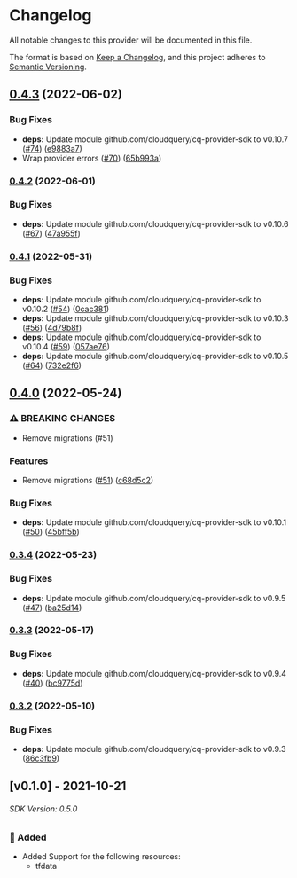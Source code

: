 # Changelog

All notable changes to this provider will be documented in this file.

The format is based on [Keep a Changelog](https://keepachangelog.com/en/1.0.0/),
and this project adheres to [Semantic Versioning](https://semver.org/spec/v2.0.0.html).

## [0.4.3](https://github.com/cloudquery/cq-provider-terraform/compare/v0.4.2...v0.4.3) (2022-06-02)


### Bug Fixes

* **deps:** Update module github.com/cloudquery/cq-provider-sdk to v0.10.7 ([#74](https://github.com/cloudquery/cq-provider-terraform/issues/74)) ([e9883a7](https://github.com/cloudquery/cq-provider-terraform/commit/e9883a7a457f234729b1ce1cce2a0f869e0772cb))
* Wrap provider errors ([#70](https://github.com/cloudquery/cq-provider-terraform/issues/70)) ([65b993a](https://github.com/cloudquery/cq-provider-terraform/commit/65b993a8c7124db2cd6ffa670921ebd365cc0527))

### [0.4.2](https://github.com/cloudquery/cq-provider-terraform/compare/v0.4.1...v0.4.2) (2022-06-01)


### Bug Fixes

* **deps:** Update module github.com/cloudquery/cq-provider-sdk to v0.10.6 ([#67](https://github.com/cloudquery/cq-provider-terraform/issues/67)) ([47a955f](https://github.com/cloudquery/cq-provider-terraform/commit/47a955f1c87dc60b4543d12522dae6b967dfd052))

### [0.4.1](https://github.com/cloudquery/cq-provider-terraform/compare/v0.4.0...v0.4.1) (2022-05-31)


### Bug Fixes

* **deps:** Update module github.com/cloudquery/cq-provider-sdk to v0.10.2 ([#54](https://github.com/cloudquery/cq-provider-terraform/issues/54)) ([0cac381](https://github.com/cloudquery/cq-provider-terraform/commit/0cac38168ae2e599d49f36c3a1ec13cc37ac8517))
* **deps:** Update module github.com/cloudquery/cq-provider-sdk to v0.10.3 ([#56](https://github.com/cloudquery/cq-provider-terraform/issues/56)) ([4d79b8f](https://github.com/cloudquery/cq-provider-terraform/commit/4d79b8f96024fd23be02ad5b80568d87b25359a8))
* **deps:** Update module github.com/cloudquery/cq-provider-sdk to v0.10.4 ([#59](https://github.com/cloudquery/cq-provider-terraform/issues/59)) ([057ae76](https://github.com/cloudquery/cq-provider-terraform/commit/057ae76dd732e467d6d6a3513328f19e1a8efbfe))
* **deps:** Update module github.com/cloudquery/cq-provider-sdk to v0.10.5 ([#64](https://github.com/cloudquery/cq-provider-terraform/issues/64)) ([732e2f6](https://github.com/cloudquery/cq-provider-terraform/commit/732e2f668701bad6da952694d00447f9016a46e3))

## [0.4.0](https://github.com/cloudquery/cq-provider-terraform/compare/v0.3.4...v0.4.0) (2022-05-24)


### ⚠ BREAKING CHANGES

* Remove migrations (#51)

### Features

* Remove migrations ([#51](https://github.com/cloudquery/cq-provider-terraform/issues/51)) ([c68d5c2](https://github.com/cloudquery/cq-provider-terraform/commit/c68d5c278580b9c62f3fe7ead51b531ed12b96fc))


### Bug Fixes

* **deps:** Update module github.com/cloudquery/cq-provider-sdk to v0.10.1 ([#50](https://github.com/cloudquery/cq-provider-terraform/issues/50)) ([45bff5b](https://github.com/cloudquery/cq-provider-terraform/commit/45bff5b033cb931e0a93c5afcdcca57f1b465250))

### [0.3.4](https://github.com/cloudquery/cq-provider-terraform/compare/v0.3.3...v0.3.4) (2022-05-23)


### Bug Fixes

* **deps:** Update module github.com/cloudquery/cq-provider-sdk to v0.9.5 ([#47](https://github.com/cloudquery/cq-provider-terraform/issues/47)) ([ba25d14](https://github.com/cloudquery/cq-provider-terraform/commit/ba25d145b98542d5fc3eeaeb57f72a88a31b6f6e))

### [0.3.3](https://github.com/cloudquery/cq-provider-terraform/compare/v0.3.2...v0.3.3) (2022-05-17)


### Bug Fixes

* **deps:** Update module github.com/cloudquery/cq-provider-sdk to v0.9.4 ([#40](https://github.com/cloudquery/cq-provider-terraform/issues/40)) ([bc9775d](https://github.com/cloudquery/cq-provider-terraform/commit/bc9775d40e3e278551fe83ee2a5688906fa1af47))

### [0.3.2](https://github.com/cloudquery/cq-provider-terraform/compare/v0.3.1...v0.3.2) (2022-05-10)


### Bug Fixes

* **deps:** Update module github.com/cloudquery/cq-provider-sdk to v0.9.3 ([86c3fb9](https://github.com/cloudquery/cq-provider-terraform/commit/86c3fb99064f9bc511e851fd5366368e07de53f2))

## [v0.1.0] - 2021-10-21
###### SDK Version: 0.5.0

### :rocket: Added
 - Added Support for the following resources:
    * tfdata
